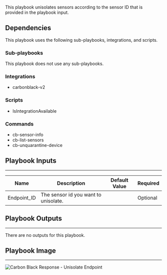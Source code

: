This playbook unisolates sensors according to the sensor ID that is provided in the playbook input.

## Dependencies
This playbook uses the following sub-playbooks, integrations, and scripts.

### Sub-playbooks
This playbook does not use any sub-playbooks.

### Integrations
* carbonblack-v2

### Scripts
* IsIntegrationAvailable

### Commands
* cb-sensor-info
* cb-list-sensors
* cb-unquarantine-device

## Playbook Inputs
---

| **Name** | **Description** | **Default Value** | **Required** |
| --- | --- | --- | --- |
| Endpoint_ID | The sensor id you want to unisolate.  |  | Optional |

## Playbook Outputs
---
There are no outputs for this playbook.

## Playbook Image
---
![Carbon Black Response - Unisolate Endpoint](../doc_files/Carbon_Black_Response_-_Unisolate_Endpoint.png)
